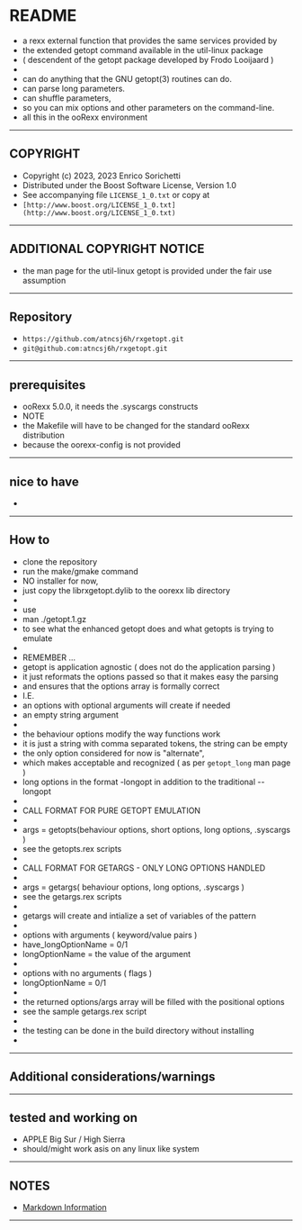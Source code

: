 #   README
*   a rexx external function that provides the same services provided by
*   the extended getopt command available in the util-linux package
*   ( descendent of the getopt package developed by Frodo Looijaard )
*
*   can do anything that the GNU getopt(3) routines can do.
*   can parse long parameters.
*   can shuffle parameters,
*   so you can mix options and other parameters on the command-line.
*   all this in the ooRexx environment
* * *

##  COPYRIGHT
*   Copyright (c) 2023, 2023 Enrico Sorichetti
*   Distributed under the Boost Software License, Version 1.0
*   See accompanying file `LICENSE_1_0.txt` or copy at
*   `[http://www.boost.org/LICENSE_1_0.txt](http://www.boost.org/LICENSE_1_0.txt)`
* * *

##  ADDITIONAL COPYRIGHT NOTICE
*   the man page for the util-linux getopt is provided under the fair use assumption
* * *

##  Repository
*   `https://github.com/atncsj6h/rxgetopt.git`
*   `git@github.com:atncsj6h/rxgetopt.git`
* * *

##  prerequisites
*   ooRexx 5.0.0, it needs the .syscargs constructs
*   NOTE
*   the Makefile will have to be changed for the standard ooRexx distribution
*   because the oorexx-config is not provided
* * *

##  nice to have
*
* * *

##  How to
*   clone the repository
*   run the make/gmake command
*   NO installer for now,
*   just copy the librxgetopt.dylib to the oorexx lib directory
*
*   use
*   man ./getopt.1.gz
*   to see what the enhanced getopt does and what getopts is trying to emulate
*
*   REMEMBER ...
*   getopt is application agnostic ( does not do the application parsing )
*   it just reformats the options passed so that it makes easy the parsing
*   and ensures that the options array is formally correct
*   I.E.
*   an options with optional arguments will create if needed
*   an empty string argument
*
*   the behaviour options modify the way functions work
*   it is just a string with comma separated tokens, the string can be empty
*   the only option considered for now is "alternate",
*   which makes acceptable and recognized ( as per `getopt_long` man page )
*   long options in the format -longopt in addition to the traditional --longopt
*
*   CALL FORMAT FOR PURE GETOPT EMULATION
*
*   args = getopts(behaviour options, short options, long options, .syscargs )
*   see the getopts.rex scripts
*
*   CALL FORMAT FOR GETARGS - ONLY LONG OPTIONS HANDLED
*
*   args = getargs( behaviour options, long options, .syscargs )
*   see the getargs.rex scripts
*
*   getargs will create and intialize a set of variables of the pattern
*
*   options with arguments ( keyword/value pairs )
*   have_longOptionName = 0/1
*   longOptionName = the value of the argument
*
*   options with no arguments ( flags )
*   longOptionName = 0/1
*
*   the returned options/args array will be filled with the positional options
*   see the sample getargs.rex script
*
*   the testing can be done in the build directory without installing
*
* * *

##  Additional considerations/warnings
* * *

##  tested and working on
*   APPLE Big Sur / High Sierra
*   should/might work asis on any linux like system
* * *

##  NOTES
*   [Markdown Information](https://bitbucket.org/tutorials/markdowndemo)
* * *
